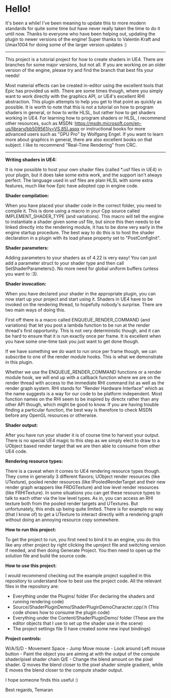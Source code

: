 # Hello!

It's been a while! I've been meaning to update this to more modern standards for quite some time but have never really taken the time to do it until now.
Thanks to everyone who have been helping out, updating the plugin to newer versions of the engine! Super thanks to Valentin Kraft and Umax1004 for doing some of the larger version updates :)

------

This project is a tutorial project for how to create shaders in UE4. There are branches for some major versions, but not all. If you are working on an older version of the engine, please try and find the branch that best fits your needs! 

Most material effects can be created in-editor using the excellent tools that Epic has provided us with. There are some times though, where you simply want to work directly with the graphics API, or UE4's excellent RHI abstraction. This plugin attempts to help you get to that point as quickly as possible.
It is worth to note that this is not a tutorial on how to program shaders in general, or how to write HLSL, but rather how to get shaders working in UE4. For learning how to program shaders or HLSL, I recommend other resources,
such as MSDN: https://msdn.microsoft.com/en-us/library/bb509561(v=VS.85).aspx or instructional books for more advanced users such as "GPU Pro" by Wolfgang Engel. If you want to learn more about graphics in general, there are also excellent books on that subject. I like to recommend "Real-Time Rendering" from CRC.

------

**Writing shaders in UE4:**

It is now possible to host your own shader files (called *.usf files in UE4) in your  plugin, but it does take some extra work, and the support isn't always perfect. The language used in usf files are plain HLSL with some extra features, much like how Epic have adopted cpp in engine code.

**Shader compilation:**

When you have placed your shader code in the correct folder, you need to compile it. This is done using a macro in your Cpp source called IMPLEMENT_SHADER_TYPE (and variations). This macro will tell the engine to instantiate a shader given some usf file, but since this then needs to be linked directly into the rendering module, it has to be done very early in the engine startup procedure. The best way to do this is to host the shader declaration in a plugin with its load phase property set to "PostConfigInit".

**Shader parameters:**

Adding parameters to your shaders as of 4.22 is very easy! You can just add a parameter struct to your shader type and then call SetShaderParameters(). No more need for global uniform buffers (unless you want to :3).

**Shader invocation:**

When you have declared your shader in the appropriate plugin, you can now start up your project and start using it. Shaders in UE4 have to be invoked on the rendering thread, to hopefully nobody's surprise. There are two main ways of doing this. 

First off there is a macro called ENQUEUE_RENDER_COMMAND (and variations) that let you post a lambda function to be run at the render thread's first opportunity. This is not very deterministic though, and it can be hard to ensure that it is run exactly once per frame. It is excellent when you have some one-time task you just want to get done though.

If we have something we do want to run once per frame though, we can subscribe to one of the render module hooks. This is what we demonstrate in this plugin.

Whether we use the ENQUEUE_RENDER_COMMAND functions or a render module hook, we will end up with a callback function where we are on the render thread with access to the immediate RHI command list as well as the render graph system. RHI stands for "Render Hardware Interface" which as the name suggests is a way for our code to be platform independent. Most function names on the RHI seem to be inspired by directx rather than any other API though, which might be good to know. If you are having trouble finding a particular function, the best way is therefore to check MSDN before any OpenGL resources or otherwise.

**Shader output:**

After you have run your shader it is of course time to harvest your output. There is no special UE4 magic to this step as we simply elect to draw to a UObject based render target that we are then able to consume from other UE4 code.

**Rendering resource types:**

There is a caveat when it comes to UE4 rendering resource types though. They come in generally 3 different flavors; UObject render resources (like UTexture), pooled render resources (like IPooledRenderTarget and their new render graph wrappers like FRDGTexture) and low level render resources (like FRHITexture). In some situations you can get these resource types to talk to each other via the low level types. As in, you can access an RHI texture both from the pooled render targets and UTextures. But unfortunately, this ends up being quite limited. There is for example no way (that I know of) to get a UTexture to interact directly with a rendering graph without doing an annoying resource copy somewhere.

**How to run this project:**

To get the project to run, you first need to bind it to an engine, you do this like any other project by right clicking the uproject file and switching version if needed, and then doing Generate Project.
You then need to open up the solution file and build the source code.

**How to use this project:**

I would recommend checking out the example project supplied in this repository to understand how to best use the project code. All the relevant files in the repository are:
* Everything under the Plugins/ folder                     (For declaring the shaders and running rendering code)
* Source/ShaderPluginDemo/ShaderPluginDemoCharacter.cpp/.h (This code shows how to consume the plugin code)
* Everything under the Content/ShaderPluginDemo/ folder    (These are the editor objects that I use to set up the shader use in the scene)
* The project settings file                                (I have created some new input bindings)

**Project controls:**

W/A/S/D - Movement
Space - Jump
Move mouse - Look around
Left mouse button - Paint the object you are aiming at with the output of the compute shader/pixel shader chain
Q/E - Change the blend amount on the pixel shader. Q moves the blend closer to the pixel shader simple gradient, while E moves the blend closer to the compute shader output.

I hope someone finds this useful :)

Best regards,
Temaran
